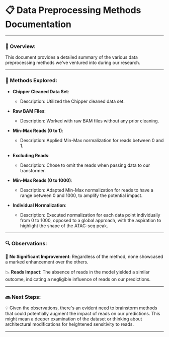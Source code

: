 # 📋 Data Preprocessing Methods Documentation

---

### 🚀 Overview:
This document provides a detailed summary of the various data preprocessing methods we've ventured into during our research.

---

### 🧪 Methods Explored:

- **Chipper Cleaned Data Set**: 
    - Description: Utilized the Chipper cleaned data set.
    
- **Raw BAM Files**: 
    - Description: Worked with raw BAM files without any prior cleaning.
    
- **Min-Max Reads (0 to 1)**: 
    - Description: Applied Min-Max normalization for reads between 0 and 1.
    
- **Excluding Reads**: 
    - Description: Chose to omit the reads when passing data to our transformer.
    
- **Min-Max Reads (0 to 1000)**: 
    - Description: Adapted Min-Max normalization for reads to have a range between 0 and 1000, to amplify the potential impact.
    
- **Individual Normalization**: 
    - Description: Executed normalization for each data point individually from 0 to 1000, opposed to a global approach, with the aspiration to highlight the shape of the ATAC-seq peak.

---

### 🔍 Observations:

🚫 **No Significant Improvement**: Regardless of the method, none showcased a marked enhancement over the others.

📉 **Reads Impact**: The absence of reads in the model yielded a similar outcome, indicating a negligible influence of reads on our predictions.

---

### 🔜 Next Steps:

💡 Given the observations, there's an evident need to brainstorm methods that could potentially augment the impact of reads on our predictions. This might mean a deeper examination of the dataset or thinking about architectural modifications for heightened sensitivity to reads.

---

